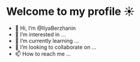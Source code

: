 # Welcome to my profile :sunny:
- 👋 Hi, I’m @IlyaBerzhanin
- 👀 I’m interested in ...
- 🌱 I’m currently learning ...
- 💞️ I’m looking to collaborate on ...
- 📫 How to reach me ...

<!---
IlyaBerzhanin/IlyaBerzhanin is a ✨ special ✨ repository because its `README.md` (this file) appears on your GitHub profile.
You can click the Preview link to take a look at your changes.
--->
